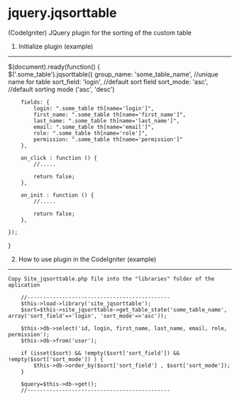jquery.jqsorttable
==================

(CodeIgniter) JQuery plugin for the sorting of the custom table


1) Initialize plugin (example)
----------------------------------

$(document).ready(function() {	 
	$('.some_table').jqsorttable({
		group_name: 'some_table_name',	//unique name for table
		sort_field: 'login',		//default sort field
		sort_mode: 'asc',			//default sorting mode ('asc', 'desc')

		fields: {
			login: ".some_table th[name='login']",
			first_name: ".some_table th[name='first_name']",
			last_name: ".some_table th[name='last_name']",
			email: ".some_table th[name='email']",
			role: ".some_table th[name='role']",
			permission: ".some_table th[name='permission']"
		},

		on_click : function () {
			//.....

			return false;	
		},

		on_init : function () {
			//.....

			return false;	
		},

	});	
}	

2) How to use plugin in the CodeIgniter (example)
----------------------------------

	Copy Site_jqsorttable.php file into the "libraries" folder of the aplication

		//---------------------------------------------
		$this->load->library('site_jqsorttable');		
		$sort=$this->site_jqsorttable->get_table_state('some_table_name', array('sort_field'=>'login', 'sort_mode'=>'asc'));		

		$this->db->select('id, login, first_name, last_name, email, role, permission');
		$this->db->from('user');

		if (isset($sort) && !empty($sort['sort_field']) && !empty($sort['sort_mode']) ) {
			$this->db->order_by($sort['sort_field'] , $sort['sort_mode']); 				
		}

		$query=$this->db->get();
		//---------------------------------------------